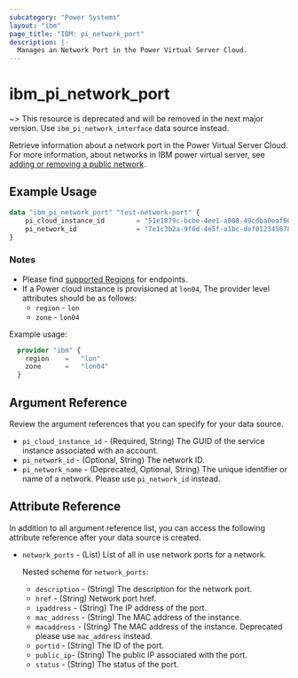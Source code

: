 ```yaml
---
subcategory: "Power Systems"
layout: "ibm"
page_title: "IBM: pi_network_port"
description: |-
  Manages an Network Port in the Power Virtual Server Cloud. 
---
```


# ibm_pi_network_port

~> This resource is deprecated and will be removed in the next major version. Use `ibm_pi_network_interface` data source instead.

Retrieve information about a network port in the Power Virtual Server Cloud. For more information, about networks in IBM power virtual server, see [adding or removing a public network](https://cloud.ibm.com/docs/power-iaas?topic=power-iaas-modifying-server#adding-removing-network).

## Example Usage

```terraform
data "ibm_pi_network_port" "test-network-port" {
    pi_cloud_instance_id        = "51e1879c-bcbe-4ee1-a008-49cdba0eaf60"
    pi_network_id               = "7e1c3b2a-9f0d-4e5f-a1bc-def012345678"
}
```

### Notes

- Please find [supported Regions](https://cloud.ibm.com/apidocs/power-cloud#endpoint) for endpoints.
- If a Power cloud instance is provisioned at `lon04`, The provider level attributes should be as follows:
  - `region` - `lon`
  - `zone` - `lon04`
  
Example usage:

  ```terraform
    provider "ibm" {
      region    =   "lon"
      zone      =   "lon04"
    }
  ```

## Argument Reference

Review the argument references that you can specify for your data source.

- `pi_cloud_instance_id` - (Required, String) The GUID of the service instance associated with an account.
- `pi_network_id` - (Optional, String) The network ID.
- `pi_network_name` - (Deprecated, Optional, String) The unique identifier or name of a network. Please use `pi_network_id` instead.

## Attribute Reference

In addition to all argument reference list, you can access the following attribute reference after your data source is created.

- `network_ports` - (List) List of all in use network ports for a network.

  Nested scheme for `network_ports`:
  - `description` - (String) The description for the network port.
  - `href` - (String) Network port href.
  - `ipaddress` - (String) The IP address of the port.
  - `mac_address` - (String) The MAC address of the instance.
  - `macaddress` - (String) The MAC address of the instance. Deprecated please use `mac_address` instead.
  - `portid` - (String) The ID of the port.
  - `public_ip`- (String) The public IP associated with the port.
  - `status` - (String) The status of the port.
